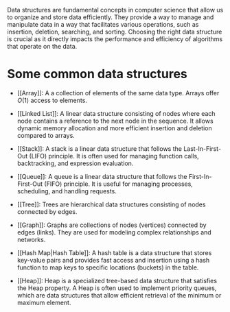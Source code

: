 Data structures are fundamental concepts in computer science that allow us to organize and store data efficiently. They provide a way to manage and manipulate data in a way that facilitates various operations, such as insertion, deletion, searching, and sorting. Choosing the right data structure is crucial as it directly impacts the performance and efficiency of algorithms that operate on the data.

# Some common data structures

- [[Array]]: A a collection of elements of the same data type. Arrays offer $O(1)$ access to elements.

- [[Linked List]]: A linear data structure consisting of nodes where each node contains a reference to the next node in the sequence. It allows dynamic memory allocation and more efficient insertion and deletion compared to arrays.

- [[Stack]]: A stack is a linear data structure that follows the Last-In-First-Out (LIFO) principle. It is often used for managing function calls, backtracking, and expression evaluation.

- [[Queue]]: A queue is a linear data structure that follows the First-In-First-Out (FIFO) principle. It is useful for managing processes, scheduling, and handling requests.

- [[Tree]]: Trees are hierarchical data structures consisting of nodes connected by edges. 

- [[Graph]]: Graphs are collections of nodes (vertices) connected by edges (links). They are used for modeling complex relationships and networks.  

- [[Hash Map|Hash Table]]: A hash table is a data structure that stores key-value pairs and provides fast access and insertion using a hash function to map keys to specific locations (buckets) in the table.

- [[Heap]]: Heap is a specialized tree-based data structure that satisfies the Heap property. A Heap is often used to implement priority queues, which are data structures that allow efficient retrieval of the minimum or maximum element.